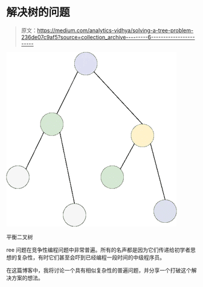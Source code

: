 # 解决树的问题

> 原文：<https://medium.com/analytics-vidhya/solving-a-tree-problem-236de07c9af5?source=collection_archive---------6----------------------->

![](img/dc1c9da9dcab5143c6d4d410fbefaab9.png)

平衡二叉树

ree 问题在竞争性编程问题中非常普遍。所有的名声都是因为它们传递给初学者思想的复杂性，有时它们甚至会吓到已经编程一段时间的中级程序员。

在这篇博客中，我将讨论一个具有相似复杂性的普遍问题，并分享一个打破这个解决方案的想法。